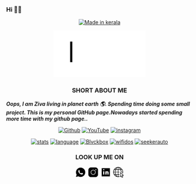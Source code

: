### Hi 👨‍💻
<p align="center">
<a href="https://github.com/adithziva"><img title="Made in kerala" src="https://img.shields.io/badge/MADE%20IN-INDIA-SCRIPT?colorA=%23ff8100&colorB=%23017e40&colorC=%23ff0000&style=for-the-badge"></a>
</p>
<p align="center">
<a href="http://github.com/adithziva"><img title="IMG" src="img/22.gif" width="250" height="125"></a>
</p>

<h3 align="center">SHORT ABOUT ME</h3>

***Oops, I am Ziva living in planet earth 🌎. Spending time doing some small project. This is my personal GitHub page.Nowadays started spending more time with my github page..***

<p align="center">
<a href="https://github.com/adithziva"><img title="Github" src="https://img.shields.io/badge/BLVCK-HACKER-brightgreen?style=for-the-badge&logo=github"></a>
<a href="https://youtube.com/channel/UCba0x-GTsHDPmJpAUWQ9UtQ"><img title="YouTube" src="https://img.shields.io/badge/YouTube-BLVCK HACKER-red?style=for-the-badge&logo=Youtube"></a>
<a href="https://instagram.com/mr_ziva_"><img title="instagram" src="https://img.shields.io/badge/InstaGram-chat on-brightgreen?style=for-the-badge&logo=instagram"></a>
</p>

<p align="center">
<a href="https://github.com/adithziva"><img title="stats" src="https://github-readme-stats.vercel.app/api?username=adithziva&count_private=true&show_icons=true&title_color=fff&icon_color=00ffbf&text_color=9f9f9f&bg_color=151515"></a>
<a href="https://github.com/adithziva"><img title="language" src="https://github-readme-stats.vercel.app/api/top-langs/?username=adithziva&show_icons=true&bg_color=30,ffffff,000000&title_color=000000&text_color=ffffff"></a>
<a href="https://github.com/adithziva/Blvckbox"><img title="Blvckbox" src="https://github-readme-stats.vercel.app/api/pin/?username=adithziva&repo=Blvckbox&show_icons=true&title_color=fff&icon_color=00ffbf&text_color=9f9f9f&bg_color=000000"></a>
<a href="https://github.com/adithziva/wifidos"><img title="wifidos" src="https://github-readme-stats.vercel.app/api/pin/?username=adithziva&repo=wifidos&&show_icons=true&title_color=ffffff&icon_color=00ffbf&text_color=9f9f9f&bg_color=000000"></a>
<a href="https://github.com/adithziva/seekerauto"><img title="seekerauto" src="https://github-readme-stats.vercel.app/api/pin/?username=adithziva&repo=seekerauto&show_icons=true&title_color=fff&icon_color=00ffbf&text_color=ffff&bg_color=000000"></a>
</p>

<h3 align="center">LOOK UP ME ON</h3>

<p align="center">
<a href="https://wa.me/+916282943771"><img title="IMG" src="img/1.gif" width="30" height="30"></a>
<a href="https://instagram.com/mr_ziva_"><img title="IMG" src="img/2.gif" width="30" height="30"></a>
<a href="https://www.linkedin.com/in/adith-ziva-ba3194211"><img title="IMG" src="img/6.gif" width="30" height="30"></a>
<a href="http://blvcksec.ml"><img title="IMG" src="img/8.gif" width="30" height="30"></a>
</p>
